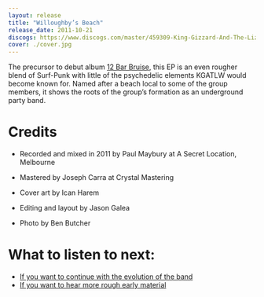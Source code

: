 ```yaml
---
layout: release
title: "Willoughby’s Beach"
release_date: 2011-10-21
discogs: https://www.discogs.com/master/459309-King-Gizzard-And-The-Lizard-Wizard-Willoughbys-Beach
cover: ./cover.jpg
---
```


The precursor to debut album [12 Bar Bruise](../12-bar-bruise), this EP is an even rougher blend of Surf-Punk with little of the psychedelic elements KGATLW would become known for. Named after a beach local to some of the group members, it shows the roots of the group’s formation as an underground party band.

# Credits

* Recorded and mixed in 2011 by Paul Maybury at A Secret Location, Melbourne  

* Mastered by Joseph Carra at Crystal Mastering  

* Cover art by Ican Harem  

* Editing and layout by Jason Galea  

* Photo by Ben Butcher  

# What to listen to next:

*   [If you want to continue with the evolution of the band](../12-bar-bruise)
*   [If you want to hear more rough early material](../teenage-gizzard)
